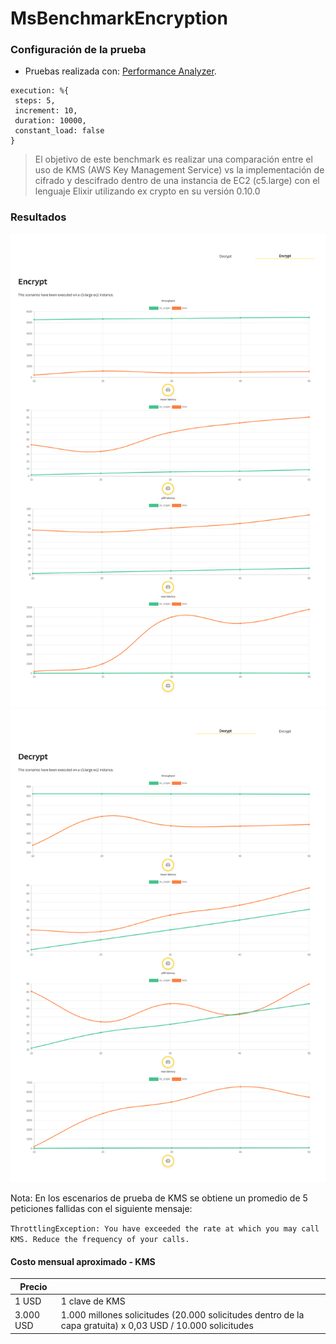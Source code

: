 # MsBenchmarkEncryption

### Configuración de la prueba

- Pruebas realizada con: [Performance Analyzer](https://github.com/bancolombia/distributed-performance-analyzer).
```
execution: %{
 steps: 5,
 increment: 10,
 duration: 10000,
 constant_load: false
}
```

> El objetivo de este benchmark es realizar una comparación entre el uso de KMS (AWS Key Management Service) vs la implementación de cifrado y descifrado dentro de una instancia de EC2 (c5.large) con el lenguaje Elixir utilizando ex crypto en su versión 0.10.0

### Resultados
![Encrypt](results/kms-500/encrypt.png)
![Decrypt](results/kms-500/decrypt.png)

Nota: En los escenarios de prueba de KMS se obtiene un promedio de 5 peticiones fallidas con el siguiente mensaje:

`ThrottlingException: You have exceeded the rate at which you may call KMS. Reduce the frequency of your calls.`

#### Costo mensual aproximado - KMS

| Precio       |                                 |
|--------------|---------------------------------|
| 1 USD        | 1 clave de KMS                  |
| 3.000 USD    | 1.000 millones solicitudes (20.000 solicitudes dentro de la capa gratuita) x 0,03 USD / 10.000 solicitudes |